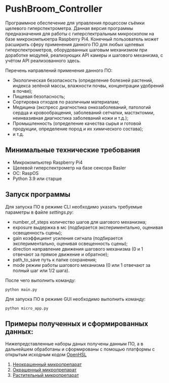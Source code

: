 # PushBroom_Controller

Программное обеспечение для управления процессом съёмки щелевого гиперспектрометра. Данная версия программы предназначения для работы с гиперспектральным микроскопом на базе микрокомпьюетра Raspberry Pi4.
Конечный пользователь может расширить сферу применения данного ПО для любых щелевых гиперспектрометров, оборудованных шаговым механизмом при доработке модулей, реализующих API камеры и шагового механизма,  с учётом API реализованного здесь.

Перечень направлений применения данного ПО:
- Экологическая безопасность (определение болезней растений, индекса зелёной массы, влажности почвы, концентрации удобрений в почве);
- Пищевая безопасность;
- Сортировка отходов по различным материалам;
- Медицина (экспресс диагностика онкозаболеваний, патологий сердца и кровообращения, заболеваний сетчатки, мастэктомии, неинвазивная диагностика заболеваний кожи и т.д.);
- Промышленность (определение качества сырья и готовой продукции, определение пород и их химического состава);
- и т.д.

## Минимальные технические требования
- Микрокомпьютер Raspberry Pi4
- Щелевой гиперспектрометр на базе сенсора Basler 
- ОС: RaspOS
- Python 3.9 или старше

## Запуск программы

Для запуска ПО в режиме CLI необходимо указать требуемые параметры в файле *settings.py*:
- number_of_steps количество шагов для шагового механизма;
- exposure выдержка в мс (подбирается экспериментально, оценивая освещенность сцены);
- gain коэффициент усиления сигнала (подбирается экспериментально, оценивая освещенность сцены);
- direction направление движения шагового механизма (0 и 1 отвечают за прямое движение и обратное);
- path_to_save путь к папке сохранения;
- mode режим работы шагового механизма (0 или 1 отвечают за полный шаг или 1/2 шага).

После чего выполнить команду:

`python main.py`

Для запуска ПО в режиме GUI необходимо выполнить команду:

`python micro_app.py`

## Примеры полученных и сформированных данных:

Нижепредставленные наборы даных получены данным ПО, а в дальнейшем обработаны и сформированы с помощью платформы с открытым исходным кодом [OpenHSL](https://github.com/OpenHSL/OpenHSL)

1) [Неокрашенный микропрепарат](https://www.kaggle.com/datasets/openhsl/hyperdataset-unstained-tissue-microslide)
2) [Окрашенный микропрепарат](https://www.kaggle.com/datasets/openhsl/hyperdataset-stained-microscope)
3) [Растительный микропрепарат](https://www.kaggle.com/datasets/openhsl/hyperdata-plant-microscope) 
